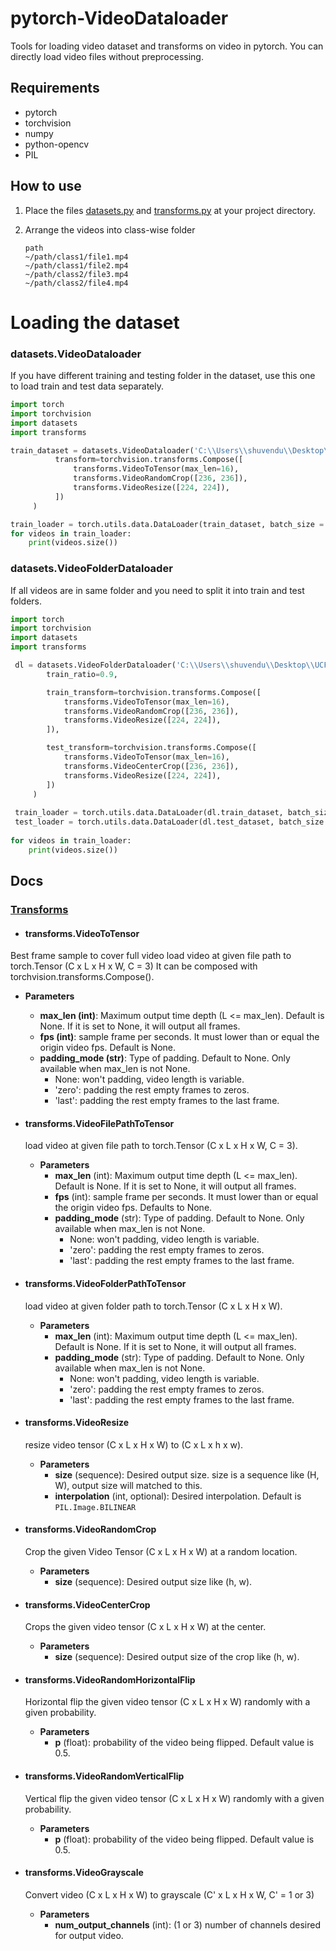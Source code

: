 # pytorch-VideoDataloader
Tools for loading video dataset and transforms on video in pytorch. You can directly load video files without preprocessing.

## Requirements

+ pytorch
+ torchvision
+ numpy
+ python-opencv
+ PIL

## How to use

1. Place the files [datasets.py](./datasets.py) and [transforms.py](./transforms.py) at your project directory.

2. Arrange the videos into class-wise folder

   ```csv
   path
   ~/path/class1/file1.mp4
   ~/path/class1/file2.mp4
   ~/path/class2/file3.mp4
   ~/path/class2/file4.mp4
   ```

# Loading the dataset
### **datasets.VideoDataloader**
If you have different training and testing folder in the dataset, use this one to load train and test data separately.

   ```python
   import torch
   import torchvision
   import datasets
   import transforms
   
   train_dataset = datasets.VideoDataloader('C:\\Users\\shuvendu\\Desktop\\UCF-101\\train',
             transform=torchvision.transforms.Compose([
                 transforms.VideoToTensor(max_len=16),
                 transforms.VideoRandomCrop([236, 236]),
                 transforms.VideoResize([224, 224]),
             ])
        )

   train_loader = torch.utils.data.DataLoader(train_dataset, batch_size = 2, shuffle = True)
   for videos in train_loader:
       print(videos.size())
   ```

### **datasets.VideoFolderDataloader**
If all videos are in same folder and you need to split it into train and test folders.

   ```python
   import torch
   import torchvision
   import datasets
   import transforms
   
    dl = datasets.VideoFolderDataloader('C:\\Users\\shuvendu\\Desktop\\UCF',
           train_ratio=0.9,

           train_transform=torchvision.transforms.Compose([
               transforms.VideoToTensor(max_len=16),
               transforms.VideoRandomCrop([236, 236]),
               transforms.VideoResize([224, 224]),
           ]),

           test_transform=torchvision.transforms.Compose([
               transforms.VideoToTensor(max_len=16),
               transforms.VideoCenterCrop([236, 236]),
               transforms.VideoResize([224, 224]),
           ])
        )
    
    train_loader = torch.utils.data.DataLoader(dl.train_dataset, batch_size = 2, shuffle = True)
    test_loader = torch.utils.data.DataLoader(dl.test_dataset, batch_size = 2, shuffle = True)
    
for videos in train_loader:
       print(videos.size())
   ```
## Docs

### [Transforms](./transforms.py)

+ #### **transforms.VideoToTensor** 
Best frame sample to cover full video
load video at given file path to torch.Tensor (C x L x H x W, C = 3) 
It can be composed with torchvision.transforms.Compose().

  + **Parameters**
    + **max_len (int)**: Maximum output time depth (L <= max_len). Default is None.
        If it is set to None, it will output all frames.
    + **fps (int)**: sample frame per seconds. It must lower than or equal the origin video fps.
        Default is None.
    + **padding_mode (str)**: Type of padding. Default to None. Only available when max_len is not None.
        - None: won't padding, video length is variable.
        - 'zero': padding the rest empty frames to zeros.
        - 'last': padding the rest empty frames to the last frame.

+ #### **transforms.VideoFilePathToTensor** 
  load video at given file path to torch.Tensor (C x L x H x W, C = 3). 



  + **Parameters**
    + **max_len** (int): Maximum output time depth (L <= max_len). Default is None. If it is set to None, it will output all frames. 
    + **fps** (int): sample frame per seconds. It must lower than or equal the origin video fps. Defaults to None. 
    + **padding_mode** (str): Type of padding. Default to None. Only available when max_len is not None.
      + None: won't padding, video length is variable.
      + 'zero': padding the rest empty frames to zeros.
      + 'last': padding the rest empty frames to the last frame.

+ #### **transforms.VideoFolderPathToTensor**

  load video at given folder path to torch.Tensor (C x L x H x W).

  + **Parameters**
    + **max_len** (int): Maximum output time depth (L <= max_len). Default is None. If it is set to None, it will output all frames. 
    + **padding_mode** (str): Type of padding. Default to None. Only available when max_len is not None.
      + None: won't padding, video length is variable.
      + 'zero': padding the rest empty frames to zeros.
      + 'last': padding the rest empty frames to the last frame.

+ #### **transforms.VideoResize**

  resize video tensor (C x L x H x W) to (C x L x h x w).

  + **Parameters**
    + **size** (sequence): Desired output size. size is a sequence like (H, W), output size will matched to this.
    + **interpolation** (int, optional): Desired interpolation. Default is `PIL.Image.BILINEAR`

+ #### **transforms.VideoRandomCrop**

  Crop the given Video Tensor (C x L x H x W) at a random location.

  + **Parameters**
    + **size** (sequence): Desired output size like (h, w).

+ #### **transforms.VideoCenterCrop**

  Crops the given video tensor (C x L x H x W) at the center.

  + **Parameters**
    + **size** (sequence): Desired output size of the crop like (h, w).

+ #### **transforms.VideoRandomHorizontalFlip**

  Horizontal flip the given video tensor (C x L x H x W) randomly with a given probability.

  + **Parameters**
    + **p** (float): probability of the video being flipped. Default value is 0.5.

+ #### **transforms.VideoRandomVerticalFlip**

  Vertical flip the given video tensor (C x L x H x W) randomly with a given probability.

  + **Parameters**
    + **p** (float): probability of the video being flipped. Default value is 0.5.

+ #### **transforms.VideoGrayscale**

  Convert video (C x L x H x W) to grayscale (C' x L x H x W, C' = 1 or 3)

  + **Parameters**
    + **num_output_channels** (int): (1 or 3) number of channels desired for output video.
